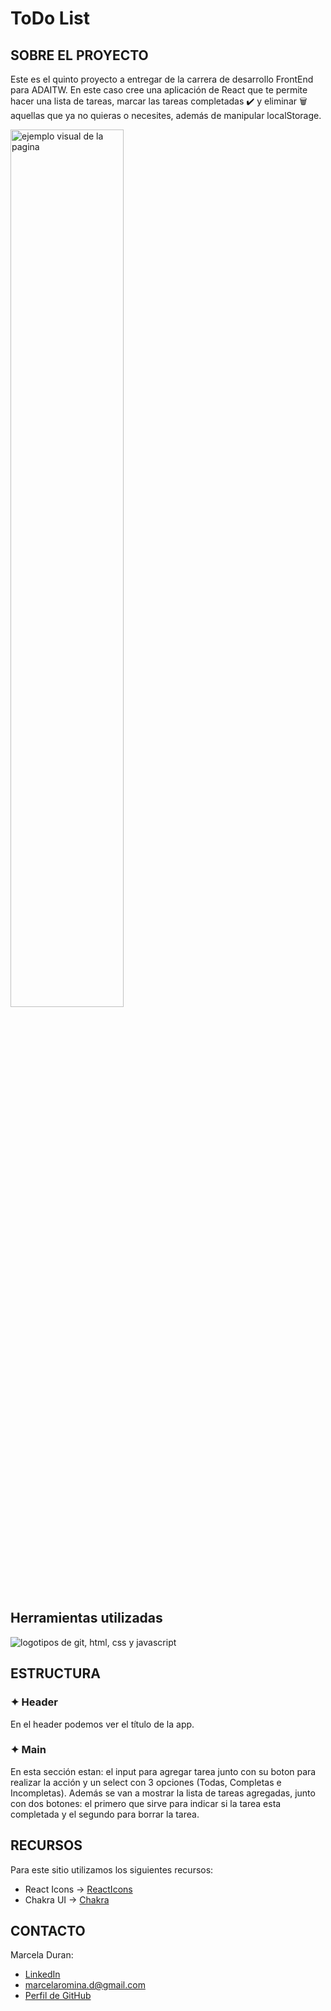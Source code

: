 # **ToDo List**

## SOBRE EL PROYECTO

Este es el quinto proyecto a entregar de la carrera de desarrollo FrontEnd para ADAITW. En este caso cree una aplicación de React que te permite hacer una lista de tareas, marcar las tareas completadas ✔️ y eliminar 🗑 aquellas que ya no quieras o necesites, además de manipular localStorage.

<img src="https://i.imgur.com/heeO49m.png" style="width: 60%;" alt="ejemplo visual de la pagina"/>

## Herramientas utilizadas

<img src="https://skillicons.dev/icons?i=git,css,html,js,react" alt="logotipos de git, html, css y javascript"/>

## ESTRUCTURA

### ✦ Header
En el header podemos ver el título de la app.

### ✦ Main

En esta sección estan: el input para agregar tarea junto con su boton para realizar la acción y un select con 3 opciones (Todas, Completas e Incompletas).
Además se van a mostrar la lista de tareas agregadas, junto con dos botones: el primero que sirve para indicar si la tarea esta completada y el segundo para borrar la tarea.

## RECURSOS

Para este sitio utilizamos los siguientes recursos:

-   React Icons -> [ReactIcons](https://react-icons.github.io/react-icons/)
-   Chakra UI -> [Chakra](https://chakra-ui.com/)

## CONTACTO

Marcela Duran:

-   [LinkedIn](https://www.linkedin.com/in/marcela-duran-842385241/)
-   [marcelaromina.d@gmail.com](mailto:marcelaromina.d@gmail.com)
-   [Perfil de GitHub](https://github.com/Makorii)
